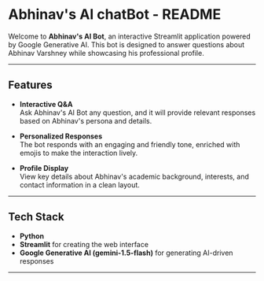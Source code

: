 # Abhinav's AI chatBot - README

Welcome to **Abhinav's AI Bot**, an interactive Streamlit application powered by Google Generative AI. This bot is designed to answer questions about Abhinav Varshney while showcasing his professional profile.

---

## Features

- **Interactive Q&A**  
  Ask Abhinav's AI Bot any question, and it will provide relevant responses based on Abhinav's persona and details.

- **Personalized Responses**  
  The bot responds with an engaging and friendly tone, enriched with emojis to make the interaction lively.

- **Profile Display**  
  View key details about Abhinav's academic background, interests, and contact information in a clean layout.

---

## Tech Stack

- **Python**
- **Streamlit** for creating the web interface
- **Google Generative AI (gemini-1.5-flash)** for generating AI-driven responses

---
